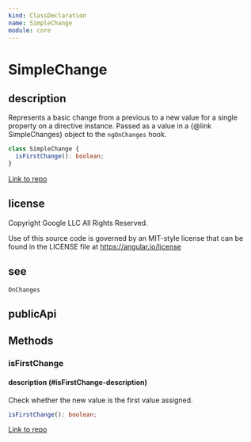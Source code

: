 ```yaml
---
kind: ClassDeclaration
name: SimpleChange
module: core
---
```


# SimpleChange

## description

Represents a basic change from a previous to a new value for a single
property on a directive instance. Passed as a value in a
{@link SimpleChanges} object to the `ngOnChanges` hook.

```ts
class SimpleChange {
  isFirstChange(): boolean;
}
```

[Link to repo](https://github.com/timdeschryver/angular/blob/master/packages/core/src/interface/simple_change.ts#L18-L26)

## license

Copyright Google LLC All Rights Reserved.

Use of this source code is governed by an MIT-style license that can be
found in the LICENSE file at https://angular.io/license

## see

`OnChanges`

## publicApi

## Methods

### isFirstChange

#### description (#isFirstChange-description)

Check whether the new value is the first value assigned.

```ts
isFirstChange(): boolean;
```

[Link to repo](https://github.com/timdeschryver/angular/blob/master/packages/core/src/interface/simple_change.ts#L23-L25)
